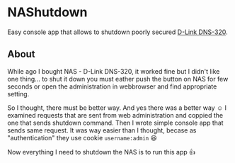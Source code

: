 # NAShutdown
Easy console app that allows to shutdown poorly secured [D-Link DNS-320](https://www.google.cz/search?q=D-Link+DNS-320).

## About
While ago I bought NAS - D-Link DNS-320, it worked fine but I didn't like one thing... to shut it down you must eather push the button on NAS for few seconds or open the administration in webbrowser and find appropriate setting.

So I thought, there must be better way. And yes there was a better way :relaxed:
I examined requests that are sent from web administration and coppied the one that sends shutdown command. Then I wrote simple console app that sends same request. It was way easier than I thought, becase as "authentication" they use cookie `username:admin` :satisfied:

Now everything I need to shutdown the NAS is to run this app :thumbsup:
